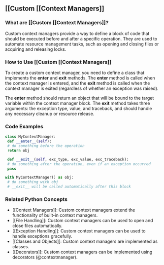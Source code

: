 ## [[Custom [[Context Managers]]

### What are [[Custom [[Context Managers]]?
Custom context managers provide a way to define a block of code that should be executed before and after a specific operation. They are used to automate resource management tasks, such as opening and closing files or acquiring and releasing locks.

### How to Use [[Custom [[Context Managers]]
To create a custom context manager, you need to define a class that implements the __enter__ and __exit__ methods. The __enter__ method is called when the context manager is entered, and the __exit__ method is called when the context manager is exited (regardless of whether an exception was raised).

The __enter__ method should return an object that will be bound to the target variable within the context manager block. The __exit__ method takes three arguments: the exception type, value, and traceback, and should handle any necessary cleanup or resource release.

### Code Examples
```python
class MyContextManager:
 def __enter__(self):
 # do something before the operation
 return obj

 def __exit__(self, exc_type, exc_value, exc_traceback):
 # do something after the operation, even if an exception occurred
 pass

with MyContextManager() as obj:
 # do something with obj
 # __exit__ will be called automatically after this block
```

### Related Python Concepts

- [[Context Managers]]: Custom context managers extend the functionality of built-in context managers.
- [[File Handling]]: Custom context managers can be used to open and close files automatically.
- [[Exception Handling]]: Custom context managers can be used to handle exceptions gracefully.
- [[Classes and Objects]]: Custom context managers are implemented as classes.
- [[Decorators]]: Custom context managers can be implemented using decorators (@contextmanager).